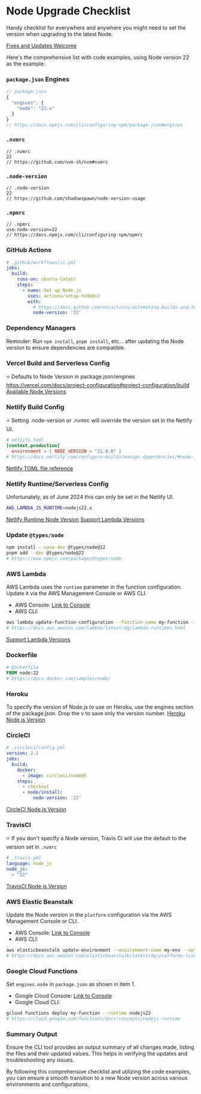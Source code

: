 # Node Upgrade Checklist
Handy checklist for everywhere and anywhere you might need to set the version when upgrading to the latest Node. 


[Fixes and Updates Welcome](https://github.com/ThatGuySam/node-upgrade-checklist/edit/main/README.md)


Here's the comprehensive list with code examples, using Node version 22 as the example:

### **`package.json` Engines**
```JavaScript
// package.json
{
  "engines": {
    "node": "22.x"
  }
}
// https://docs.npmjs.com/cli/configuring-npm/package-json#engines
```

### **`.nvmrc`**
```
// .nvmrc
22
// https://github.com/nvm-sh/nvm#nvmrc
```

### **`.node-version`**
```
// .node-version
22
// https://github.com/shadowspawn/node-version-usage
```

### **`.npmrc`**
```
// .npmrc
use-node-version=22
// https://docs.npmjs.com/cli/configuring-npm/npmrc
```

### **GitHub Actions**
```yaml
# .github/workflows/ci.yml
jobs:
  build:
    runs-on: ubuntu-latest
    steps:
      - name: Set up Node.js
        uses: actions/setup-node@v2
        with:
          # https://docs.github.com/en/actions/automating-builds-and-tests/building-and-testing-nodejs#specifying-the-nodejs-versionz
          node-version: '22'
```

### **Dependency Managers**
Reminder: Run `npm install`, `pnpm install`, etc... after updating the Node version to ensure dependencies are compatible.

### **Vercel Build and Serverless Config**
⭐️ Defaults to Node Version in package.json/engines
https://vercel.com/docs/project-configuration#project-configuration/build
[Available Node Versions](https://vercel.com/docs/functions/runtimes/node-js#default-and-available-versions)

### **Netlify Build Config**
⭐️ Setting .node-version or .nvmrc will override the version set in the Netlify UI. 
```toml
# netlify.toml
[context.production]
  environment = { NODE_VERSION = "22.0.0" }
# https://docs.netlify.com/configure-builds/manage-dependencies/#node-js-and-javascript
```
[Netlify TOML file reference](https://docs.netlify.com/configure-builds/file-based-configuration/)


### **Netlify Runtime/Serverless Config**
Unfortunately, as of June 2024 this can only be set in the Netlify UI. 
```bash
AWS_LAMBDA_JS_RUNTIME=nodejs22.x
```
[Netlify Runtime Node Version](https://docs.netlify.com/functions/optional-configuration/?fn-language=js#node-js-version-for-runtime-2)
[Support Lambda Versions](https://docs.aws.amazon.com/lambda/latest/dg/lambda-runtimes.html#w364aac19c29)


### **Update `@types/node`**
```bash
npm install --save-dev @types/node@22
pnpm add --dev @types/node@22
# https://www.npmjs.com/package/@types/node
```

### **AWS Lambda**
AWS Lambda uses the `runtime` parameter in the function configuration. Update it via the AWS Management Console or AWS CLI.

- AWS Console: [Link to Console](https://console.aws.amazon.com/lambda/home)
- AWS CLI:
```bash
aws lambda update-function-configuration --function-name my-function --runtime nodejs22.x
# https://docs.aws.amazon.com/lambda/latest/dg/lambda-runtimes.html
```
[Support Lambda Versions](https://docs.aws.amazon.com/lambda/latest/dg/lambda-runtimes.html#w364aac19c29)

### **Dockerfile**
```dockerfile
# Dockerfile
FROM node:22
# https://docs.docker.com/samples/node/
```

### **Heroku**
To specify the version of Node.js to use on Heroku, use the engines section of the package.json. Drop the v to save only the version number.
[Heroku Node.js Version](https://devcenter.heroku.com/articles/nodejs-support#specifying-a-node-js-version)

### **CircleCI**
```yaml
# .circleci/config.yml
version: 2.1
jobs:
  build:
    docker:
      - image: circleci/node@5
    steps:
      - checkout
      - node/install:
          node-version: '22'
```
[CircleCI Node.js Version](https://circleci.com/docs/language-javascript/)

### **TravisCI**
⭐️ If you don't specify a Node version, Travis CI will use the default to the version set in `.nvmrc`
```yaml
# .travis.yml
language: node_js
node_js:
  - "22"
```
[TravisCI Node.js Version](https://docs.travis-ci.com/user/languages/javascript-with-nodejs/)

### **AWS Elastic Beanstalk**
Update the Node version in the `platform` configuration via the AWS Management Console or CLI.

- AWS Console: [Link to Console](https://console.aws.amazon.com/elasticbeanstalk/home)
- AWS CLI:
```bash
aws elasticbeanstalk update-environment --environment-name my-env --option-settings Namespace=aws:elasticbeanstalk:container:nodejs,OptionName=NodeVersion,Value=22
# https://docs.aws.amazon.com/elasticbeanstalk/latest/dg/platforms-linux.html#platforms-linux.nodejs
```

### **Google Cloud Functions**
Set `engines.node` in `package.json` as shown in item 1.

- Google Cloud Console: [Link to Console](https://console.cloud.google.com/functions/)
- Google Cloud CLI:
```bash
gcloud functions deploy my-function --runtime nodejs22
# https://cloud.google.com/functions/docs/concepts/nodejs-runtime
```

### Summary Output
Ensure the CLI tool provides an output summary of all changes made, listing the files and their updated values. This helps in verifying the updates and troubleshooting any issues.

By following this comprehensive checklist and utilizing the code examples, you can ensure a smooth transition to a new Node version across various environments and configurations.
